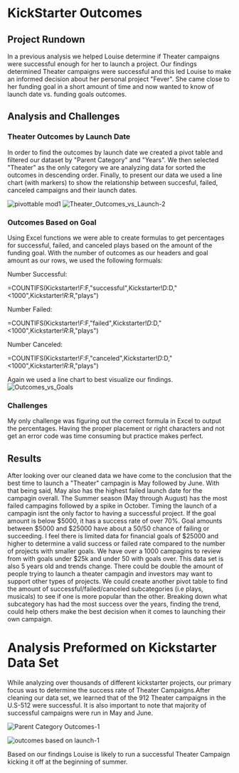 # KickStarter Outcomes
## Project Rundown
In a previous analysis we helped Louise determine if Theater campaigns were successful enough for her to launch a project. Our findings determined Theater campaigns were successful and this led Louise to make an informed decision about her personal project "Fever". She came close to her funding goal in a short amount of time and now wanted to know of launch date vs. funding goals outcomes. 

## Analysis and Challenges

### Theater Outcomes by Launch Date
In order to find the outcomes by launch date we created a pivot table and filtered our dataset by "Parent Category" and "Years". We then selected "Theater" as the only category we are analyzing data for sorted the outcomes in descending order. Finally, to present our data we used a line chart (with markers) to show the relationship between succesful, failed, canceled campaigns and their launch dates. 


![pivottable mod1](https://user-images.githubusercontent.com/99618784/156447999-99caf4b5-4e2c-42d3-b60f-5b12bdefa4c7.png)
![Theater_Outcomes_vs_Launch-2](https://user-images.githubusercontent.com/99618784/156448001-29589d2b-54d4-494b-b2f2-fd83231e488c.png)

### Outcomes Based on Goal
Using Excel functions we were able to create formulas to get percentages for successful, failed, and canceled plays based on the amount of the funding goal. With the number of outcomes as our headers and goal amount as our rows, we used the following formuals: 

Number Successful: 

=COUNTIFS(Kickstarter!$F:$F,"successful",Kickstarter!$D:$D,"<1000",Kickstarter!$R:$R,"plays")

Number Failed: 

=COUNTIFS(Kickstarter!$F:$F,"failed",Kickstarter!$D:$D,"<1000",Kickstarter!$R:$R,"plays")

Number Canceled:

=COUNTIFS(Kickstarter!$F:$F,"canceled",Kickstarter!$D:$D,"<1000",Kickstarter!$R:$R,"plays")

Again we used a line chart to best visualize our findings. 
![Outcomes_vs_Goals](https://user-images.githubusercontent.com/99618784/155897477-f837b590-52bc-4504-a518-05b5fbb00880.png)

### Challenges
My only challenge was figuring out the correct formula in Excel to output the percentages. Having the proper placement or right characters and not get an error code was time consuming but practice makes perfect. 

## Results

After looking over our cleaned data we have come to the conclusion that the best time to launch a "Theater" campagin is May followed by June. With that being said, May also has the highest failed launch date for the campagin overall. The Summer season (May through August) has the most failed campagins followed by a spike in October. Timing the launch of a campagin isnt the only factor to having a successful project. If the goal amount is below $5000, it has a success rate of over 70%. Goal amounts between $5000 and $25000 have about a 50/50 chance of failing or succeeding. I feel there is limited data for financial goals of $25000 and higher to determine a valid success or failed rate compared to the number of projects with smaller goals. We have over a 1000 campagins to review from with goals under $25k and under 50 with goals over. This data set is also 5 years old and trends change. There could be double the amount of people trying to launch a theater campagin and investors may want to support other types of projects. We could create another pivot table to find the amount of successful/failed/canceled subcategories (i.e plays, musicals) to see if one is more popular than the other. Breaking down what subcategory has had the most success over the years, finding the trend, could help others make the best decision when it comes to launching their own campaign. 








# Analysis Preformed on Kickstarter Data Set


While analyzing over thousands of different kickstarter projects, our primary focus was to determine the success rate of Theater Campaigns.After cleaning our data set, we learned that of the 912 Theater campaigns in the U.S-512 were successful. It is also important to note that majority of successful campaigns were run in May and June.

![Parent Category Outcomes-1](https://user-images.githubusercontent.com/99618784/155526405-7ddabb86-a834-455a-aa4f-b77783f16b8f.png)


![outcomes based on launch-1](https://user-images.githubusercontent.com/99618784/155626479-36a4e101-bfbe-4936-b279-d4e2f89b5b7d.png)

Based on our findings Louise is likely to run a successful Theater Campaign kicking it off at the beginning of summer. 



